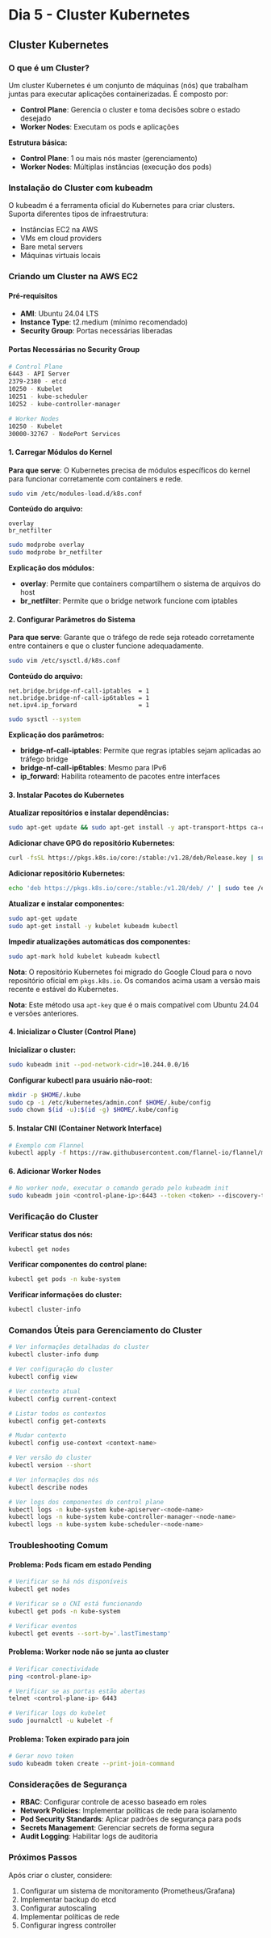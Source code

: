 # Dia 5 - Cluster Kubernetes

## Cluster Kubernetes

### O que é um Cluster?

Um cluster Kubernetes é um conjunto de máquinas (nós) que trabalham juntas para executar aplicações containerizadas. É composto por:

- **Control Plane**: Gerencia o cluster e toma decisões sobre o estado desejado
- **Worker Nodes**: Executam os pods e aplicações

**Estrutura básica:**
- **Control Plane**: 1 ou mais nós master (gerenciamento)
- **Worker Nodes**: Múltiplas instâncias (execução dos pods)

### Instalação do Cluster com kubeadm

O kubeadm é a ferramenta oficial do Kubernetes para criar clusters. Suporta diferentes tipos de infraestrutura:
- Instâncias EC2 na AWS
- VMs em cloud providers
- Bare metal servers
- Máquinas virtuais locais

### Criando um Cluster na AWS EC2

#### Pré-requisitos
- **AMI**: Ubuntu 24.04 LTS
- **Instance Type**: t2.medium (mínimo recomendado)
- **Security Group**: Portas necessárias liberadas

#### Portas Necessárias no Security Group
```bash
# Control Plane
6443 - API Server
2379-2380 - etcd
10250 - Kubelet
10251 - kube-scheduler
10252 - kube-controller-manager

# Worker Nodes
10250 - Kubelet
30000-32767 - NodePort Services
```

#### 1. Carregar Módulos do Kernel

**Para que serve**: O Kubernetes precisa de módulos específicos do kernel para funcionar corretamente com containers e rede.

```bash
sudo vim /etc/modules-load.d/k8s.conf
```

**Conteúdo do arquivo:**
```
overlay
br_netfilter
```

```bash
sudo modprobe overlay
sudo modprobe br_netfilter
```

**Explicação dos módulos:**
- **overlay**: Permite que containers compartilhem o sistema de arquivos do host
- **br_netfilter**: Permite que o bridge network funcione com iptables

#### 2. Configurar Parâmetros do Sistema

**Para que serve**: Garante que o tráfego de rede seja roteado corretamente entre containers e que o cluster funcione adequadamente.

```bash
sudo vim /etc/sysctl.d/k8s.conf
```

**Conteúdo do arquivo:**
```
net.bridge.bridge-nf-call-iptables  = 1
net.bridge.bridge-nf-call-ip6tables = 1
net.ipv4.ip_forward                 = 1
```

```bash
sudo sysctl --system
```

**Explicação dos parâmetros:**
- **bridge-nf-call-iptables**: Permite que regras iptables sejam aplicadas ao tráfego bridge
- **bridge-nf-call-ip6tables**: Mesmo para IPv6
- **ip_forward**: Habilita roteamento de pacotes entre interfaces

#### 3. Instalar Pacotes do Kubernetes

**Atualizar repositórios e instalar dependências:**
```bash
sudo apt-get update && sudo apt-get install -y apt-transport-https ca-certificates curl gpg
```

**Adicionar chave GPG do repositório Kubernetes:**
```bash
curl -fsSL https://pkgs.k8s.io/core:/stable:/v1.28/deb/Release.key | sudo apt-key add -
```

**Adicionar repositório Kubernetes:**
```bash
echo 'deb https://pkgs.k8s.io/core:/stable:/v1.28/deb/ /' | sudo tee /etc/apt/sources.list.d/kubernetes.list
```

**Atualizar e instalar componentes:**
```bash
sudo apt-get update
sudo apt-get install -y kubelet kubeadm kubectl
```

**Impedir atualizações automáticas dos componentes:**
```bash
sudo apt-mark hold kubelet kubeadm kubectl
```

**Nota**: O repositório Kubernetes foi migrado do Google Cloud para o novo repositório oficial em `pkgs.k8s.io`. Os comandos acima usam a versão mais recente e estável do Kubernetes.

**Nota**: Este método usa `apt-key` que é o mais compatível com Ubuntu 24.04 e versões anteriores.

#### 4. Inicializar o Cluster (Control Plane)

**Inicializar o cluster:**
```bash
sudo kubeadm init --pod-network-cidr=10.244.0.0/16
```

**Configurar kubectl para usuário não-root:**
```bash
mkdir -p $HOME/.kube
sudo cp -i /etc/kubernetes/admin.conf $HOME/.kube/config
sudo chown $(id -u):$(id -g) $HOME/.kube/config
```

#### 5. Instalar CNI (Container Network Interface)

```bash
# Exemplo com Flannel
kubectl apply -f https://raw.githubusercontent.com/flannel-io/flannel/master/Documentation/kube-flannel.yml
```

#### 6. Adicionar Worker Nodes

```bash
# No worker node, executar o comando gerado pelo kubeadm init
sudo kubeadm join <control-plane-ip>:6443 --token <token> --discovery-token-ca-cert-hash <hash>
```

### Verificação do Cluster

**Verificar status dos nós:**
```bash
kubectl get nodes
```

**Verificar componentes do control plane:**
```bash
kubectl get pods -n kube-system
```

**Verificar informações do cluster:**
```bash
kubectl cluster-info
```

### Comandos Úteis para Gerenciamento do Cluster

```bash
# Ver informações detalhadas do cluster
kubectl cluster-info dump

# Ver configuração do cluster
kubectl config view

# Ver contexto atual
kubectl config current-context

# Listar todos os contextos
kubectl config get-contexts

# Mudar contexto
kubectl config use-context <context-name>

# Ver versão do cluster
kubectl version --short

# Ver informações dos nós
kubectl describe nodes

# Ver logs dos componentes do control plane
kubectl logs -n kube-system kube-apiserver-<node-name>
kubectl logs -n kube-system kube-controller-manager-<node-name>
kubectl logs -n kube-system kube-scheduler-<node-name>
```

### Troubleshooting Comum

#### Problema: Pods ficam em estado Pending
```bash
# Verificar se há nós disponíveis
kubectl get nodes

# Verificar se o CNI está funcionando
kubectl get pods -n kube-system

# Verificar eventos
kubectl get events --sort-by='.lastTimestamp'
```

#### Problema: Worker node não se junta ao cluster
```bash
# Verificar conectividade
ping <control-plane-ip>

# Verificar se as portas estão abertas
telnet <control-plane-ip> 6443

# Verificar logs do kubelet
sudo journalctl -u kubelet -f
```

#### Problema: Token expirado para join
```bash
# Gerar novo token
sudo kubeadm token create --print-join-command
```

### Considerações de Segurança

- **RBAC**: Configurar controle de acesso baseado em roles
- **Network Policies**: Implementar políticas de rede para isolamento
- **Pod Security Standards**: Aplicar padrões de segurança para pods
- **Secrets Management**: Gerenciar secrets de forma segura
- **Audit Logging**: Habilitar logs de auditoria

### Próximos Passos

Após criar o cluster, considere:
1. Configurar um sistema de monitoramento (Prometheus/Grafana)
2. Implementar backup do etcd
3. Configurar autoscaling
4. Implementar políticas de rede
5. Configurar ingress controller
